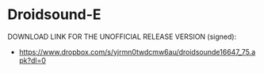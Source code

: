 Droidsound-E 
============

DOWNLOAD LINK FOR THE UNOFFICIAL RELEASE VERSION (signed):

* https://www.dropbox.com/s/yjrmn0twdcmw6au/droidsounde16647_75.apk?dl=0




